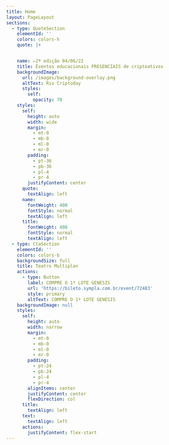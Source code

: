 ```yaml
---
title: Home
layout: PageLayout
sections:
  - type: QuoteSection
    elementId: ''
    colors: colors-h
    quote: |+


    name: ✏️2ª edição 04/06/22
    title: Eventos educacionais PRESENCIAIS de criptoativos
    backgroundImage:
      url: /images/background-overlay.png
      altText: Rio Criptoday
      styles:
        self:
          opacity: 70
    styles:
      self:
        height: auto
        width: wide
        margin:
          - mt-0
          - mb-0
          - ml-0
          - mr-0
        padding:
          - pt-36
          - pb-36
          - pl-4
          - pr-4
        justifyContent: center
      quote:
        textAlign: left
      name:
        fontWeight: 400
        fontStyle: normal
        textAlign: left
      title:
        fontWeight: 400
        fontStyle: normal
        textAlign: left
  - type: CtaSection
    elementId: ''
    colors: colors-b
    backgroundSize: full
    title: Teatro Multiplan
    actions:
      - type: Button
        label: COMPRE O 1º LOTE GENESIS
        url: 'https://bileto.sympla.com.br/event/72483'
        style: primary
        altText: COMPRE O 1º LOTE GENESIS
    backgroundImage: null
    styles:
      self:
        height: auto
        width: narrow
        margin:
          - mt-0
          - mb-0
          - ml-0
          - mr-0
        padding:
          - pt-24
          - pb-24
          - pl-4
          - pr-4
        alignItems: center
        justifyContent: center
        flexDirection: col
      title:
        textAlign: left
      text:
        textAlign: left
      actions:
        justifyContent: flex-start
---
```

